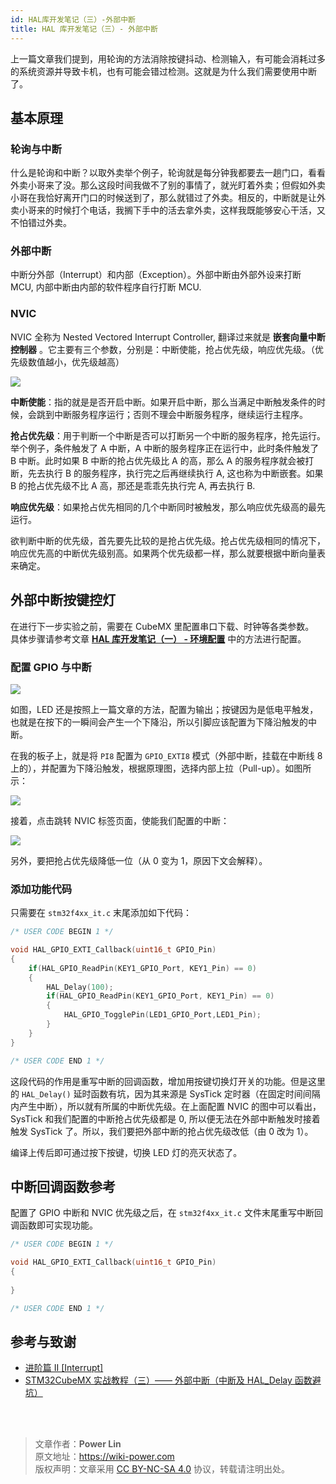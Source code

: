```yaml
---
id: HAL库开发笔记（三）-外部中断
title: HAL 库开发笔记（三）- 外部中断
---
```


上一篇文章我们提到，用轮询的方法消除按键抖动、检测输入，有可能会消耗过多的系统资源并导致卡机，也有可能会错过检测。这就是为什么我们需要使用中断了。

## 基本原理


### 轮询与中断

什么是轮询和中断？以取外卖举个例子，轮询就是每分钟我都要去一趟门口，看看外卖小哥来了没。那么这段时间我做不了别的事情了，就光盯着外卖；但假如外卖小哥在我恰好离开门口的时候送到了，那么就错过了外卖。相反的，中断就是让外卖小哥来的时候打个电话，我搁下手中的活去拿外卖，这样我既能够安心干活，又不怕错过外卖。

### 外部中断

中断分外部（Interrupt）和内部（Exception）。外部中断由外部外设来打断 MCU, 内部中断由内部的软件程序自行打断 MCU.

### NVIC

NVIC 全称为 Nested Vectored Interrupt Controller, 翻译过来就是 **嵌套向量中断控制器** 。它主要有三个参数，分别是：中断使能，抢占优先级，响应优先级。（优先级数值越小，优先级越高）

![](https://wiki-media-1253965369.cos.ap-guangzhou.myqcloud.com/img/20210206121058.png)

**中断使能**：指的就是是否开启中断。如果开启中断，那么当满足中断触发条件的时候，会跳到中断服务程序运行；否则不理会中断服务程序，继续运行主程序。

**抢占优先级**：用于判断一个中断是否可以打断另一个中断的服务程序，抢先运行。举个例子，条件触发了 A 中断，A 中断的服务程序正在运行中，此时条件触发了 B 中断。此时如果 B 中断的抢占优先级比 A 的高，那么 A 的服务程序就会被打断，先去执行 B 的服务程序，执行完之后再继续执行 A, 这也称为中断嵌套。如果 B 的抢占优先级不比 A 高，那还是乖乖先执行完 A, 再去执行 B.

**响应优先级**：如果抢占优先相同的几个中断同时被触发，那么响应优先级高的最先运行。

欲判断中断的优先级，首先要先比较的是抢占优先级。抢占优先级相同的情况下，响应优先高的中断优先级别高。如果两个优先级都一样，那么就要根据中断向量表来确定。

## 外部中断按键控灯

在进行下一步实验之前，需要在 CubeMX 里配置串口下载、时钟等各类参数。  
具体步骤请参考文章 [**HAL 库开发笔记（一） - 环境配置**](https://wiki-power.com/HAL%E5%BA%93%E5%BC%80%E5%8F%91%E7%AC%94%E8%AE%B0%EF%BC%88%E4%B8%80%EF%BC%89-%E7%8E%AF%E5%A2%83%E9%85%8D%E7%BD%AE#%E9%A1%B9%E7%9B%AE%E7%9A%84%E9%85%8D%E7%BD%AE) 中的方法进行配置。

### 配置 GPIO 与中断

![](https://wiki-media-1253965369.cos.ap-guangzhou.myqcloud.com/img/20210205150422.png)

如图，LED 还是按照上一篇文章的方法，配置为输出；按键因为是低电平触发，也就是在按下的一瞬间会产生一个下降沿，所以引脚应该配置为下降沿触发的中断。

在我的板子上，就是将 `PI8` 配置为 `GPIO_EXTI8` 模式（外部中断，挂载在中断线 8 上的），并配置为下降沿触发，根据原理图，选择内部上拉（Pull-up）。如图所示：

![](https://wiki-media-1253965369.cos.ap-guangzhou.myqcloud.com/img/20210206131409.png)

接着，点击跳转 NVIC 标签页面，使能我们配置的中断：

![](https://wiki-media-1253965369.cos.ap-guangzhou.myqcloud.com/img/20210206134916.png)

另外，要把抢占优先级降低一位（从 0 变为 1，原因下文会解释）。

### 添加功能代码

只需要在 `stm32f4xx_it.c` 末尾添加如下代码：

```c title="stm32f4xx_it.c"
/* USER CODE BEGIN 1 */

void HAL_GPIO_EXTI_Callback(uint16_t GPIO_Pin)
{
    if(HAL_GPIO_ReadPin(KEY1_GPIO_Port, KEY1_Pin) == 0)
    {
        HAL_Delay(100);
        if(HAL_GPIO_ReadPin(KEY1_GPIO_Port, KEY1_Pin) == 0)
        {
            HAL_GPIO_TogglePin(LED1_GPIO_Port,LED1_Pin);
        }
    }
}

/* USER CODE END 1 */
```

这段代码的作用是重写中断的回调函数，增加用按键切换灯开关的功能。但是这里的 `HAL_Delay()` 延时函数有坑，因为其来源是 SysTick 定时器（在固定时间间隔内产生中断），所以就有所属的中断优先级。在上面配置 NVIC 的图中可以看出，SysTick 和我们配置的中断抢占优先级都是 0, 所以便无法在外部中断触发时接着触发 SysTick 了。所以，我们要把外部中断的抢占优先级改低（由 0 改为 1）。

编译上传后即可通过按下按键，切换 LED 灯的亮灭状态了。

## 中断回调函数参考

配置了 GPIO 中断和 NVIC 优先级之后，在 `stm32f4xx_it.c` 文件末尾重写中断回调函数即可实现功能。

```c
/* USER CODE BEGIN 1 */

void HAL_GPIO_EXTI_Callback(uint16_t GPIO_Pin)
{
   
}

/* USER CODE END 1 */
```


## 参考与致谢 

- [进阶篇 II [Interrupt]](https://alchemicronin.github.io/posts/ff6aca34/)
- [STM32CubeMX 实战教程（三）—— 外部中断（中断及 HAL_Delay 函数避坑）](https://blog.csdn.net/weixin_43892323/article/details/104383560?utm_medium=distribute.pc_relevant.none-task-blog-BlogCommendFromMachineLearnPai2-1.control&depth_1-utm_source=distribute.pc_relevant.none-task-blog-BlogCommendFromMachineLearnPai2-1.control)

<br />

<br />

> 文章作者：**Power Lin**  
> 原文地址：<https://wiki-power.com>  
> 版权声明：文章采用 [CC BY-NC-SA 4.0](https://creativecommons.org/licenses/by/4.0/deed.zh) 协议，转载请注明出处。


